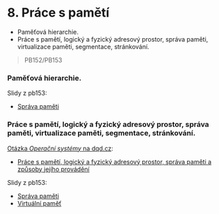 # 8. Práce s pamětí

- Paměťová hierarchie.
- Práce s pamětí, logický a fyzický adresový prostor, správa paměti, virtualizace paměti, segmentace, stránkování.

> PB152/PB153

### Paměťová hierarchie.

Slidy z pb153:
- [Správa paměti](https://is.muni.cz/el/1433/jaro2016/PB153/um/pb153_10.pdf)

### Práce s pamětí, logický a fyzický adresový prostor, správa paměti, virtualizace paměti, segmentace, stránkování.

[Otázka *Operační systémy* na dqd.cz](http://statnice.dqd.cz/home:prog:ap5):
- [Práce s pamětí, logický a fyzický adresový prostor, správa paměti a způsoby jejího provádění](http://statnice.dqd.cz/home:prog:ap5#prace_s_pameti_logicky_a_fyzicky_adresovy_prostor_sprava_pameti_a_zpusoby_jejiho_provadeni)

Slidy z pb153:
- [Správa paměti](https://is.muni.cz/el/1433/jaro2016/PB153/um/pb153_10.pdf)
- [Virtuální paměť](https://is.muni.cz/el/1433/jaro2016/PB153/um/pb153_10.pdf)